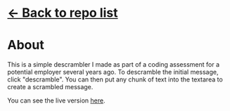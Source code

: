 # [← Back to repo list](https://gitfront.io/r/64bitpolygon/QjN93Jc5xUXw/links/)

# About

This is a simple descrambler I made as part of a coding assessment for a potential employer several years ago. To descramble the initial message, click "descramble". You can then put any chunk of text into the textarea to create a scrambled message.

You can see the live version [here](https://descrambler-35eb1.web.app/).